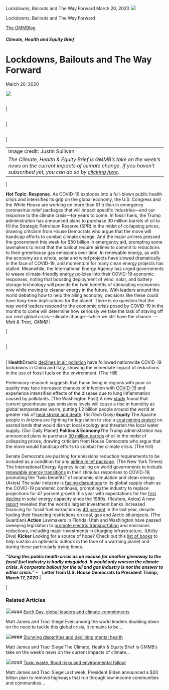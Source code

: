 



Lockdowns, Bailouts and The Way Forward
March 20, 2020
![](data:image/gif;base64,R0lGODlhAQABAAAAACH5BAEKAAEALAAAAAABAAEAAAICTAEAOw==)![](https://www.gmmb.com/wp-content/uploads/2020/11/03.20.jpg)



Lockdowns, Bailouts and The Way Forward





 [The GMMBlog](/blog/)



##### Climate, Health and Equity Brief

 Lockdowns, Bailouts and The Way Forward
=======================================


March 20, 2020



![](data:image/gif;base64,R0lGODlhAQABAAAAACH5BAEKAAEALAAAAAABAAEAAAICTAEAOw==)![](https://www.gmmb.com/wp-content/uploads/2020/11/03.20-552x501.jpg) 




|  |  |  |  |
| --- | --- | --- | --- |
| 

|  |  |  |
| --- | --- | --- |
| 

|  |  |
| --- | --- |
| 

|  |
| --- |
| Image credit: Justin Sullivan
*The Climate, Health & Equity Brief is GMMB’s take on the week’s news on the current impacts of climate change. If you haven’t subscribed yet, you can do so by [clicking here](https://mailchimp.us4.list-manage.com/subscribe?u=f2f8c4bdabe1a2a83f914e813&id=4a13a601e2).* |

 |

**Hot Topic: Response.** As COVID-19 explodes into a full-blown public health crisis and intensifies its grip on the global economy, the U.S. Congress and the White House are working on more than $1 trillion in emergency coronavirus relief packages that will impact specific industries—and our response to the climate crisis—for years to come.
In fossil fuels, the Trump administration has announced plans to purchase 30 million barrels of oil to fill the Strategic Petroleum Reserve (SPR) in the midst of collapsing prices, drawing criticism from House Democrats who argue that the move will handicap efforts to combat climate change. And the major airlines pressed the government this week for $50 billion in emergency aid, prompting some lawmakers to insist that the bailout require airlines to commit to reductions to their greenhouse gas emissions over time.
In renewable energy, as with the economy as a whole, solar and wind projects have slowed dramatically in the face of COVID-19, and momentum for many clean energy projects has stalled. Meanwhile, the International Energy Agency has urged governments to weave climate-friendly energy policies into their COVID-19 economic responses, noting that boosting deployment of wind, solar, and battery storage technology will provide the twin benefits of stimulating economies now while moving to cleaner energy in the future.
With leaders around the world debating how to help the ailing economy, decisions like these could have long-term implications for the planet. There is no question that the way world leaders respond to the economic crisis posed by COVID-19 in the months to come will determine how seriously we take the task of staving off our next global crisis—climate change—while we still have the chance.
—*Matt & Traci, GMMB* |

 |




|  |  |
| --- | --- |
| 

|  |
| --- |
| 
**Health**Drastic [declines in air pollution](https://urldefense.proofpoint.com/v2/url?u=https-3A__mailchimp.us4.list-2Dmanage.com_track_click-3Fu-3Df2f8c4bdabe1a2a83f914e813-26id-3D5f03a62420-26e-3D0999b60087&d=DwMFaQ&c=9wxE0DgWbPxd1HCzjwN8Eaww1--ViDajIU4RXCxgSXE&r=teOBNJBFjd9WbGX18uv-G0-GiB28R_DvSCYWpADP3wU&m=B37-9ws6pApieyXACARgS8FM7jWrgOxEFrjjzIeHyY0&s=CDP0x7n7VT7zvwQFH6Od8gttuzCa4n5oLI3pyo8umBU&e=) have followed nationwide COVID-19 lockdowns in China and Italy, showing the immediate impact of reductions in the use of fossil fuels on the environment. (The Hill)

Preliminary research suggests that those living in regions with poor air quality may face increased chances of infection with [COVID-19](https://urldefense.proofpoint.com/v2/url?u=https-3A__mailchimp.us4.list-2Dmanage.com_track_click-3Fu-3Df2f8c4bdabe1a2a83f914e813-26id-3D60be3e7c89-26e-3D0999b60087&d=DwMFaQ&c=9wxE0DgWbPxd1HCzjwN8Eaww1--ViDajIU4RXCxgSXE&r=teOBNJBFjd9WbGX18uv-G0-GiB28R_DvSCYWpADP3wU&m=B37-9ws6pApieyXACARgS8FM7jWrgOxEFrjjzIeHyY0&s=2kO8kCBP2tFbKHlU7nELkwPzXO4gXixiy7_Ri6PPv1M&e=) and experience intensified effects of the disease due to lung inflammation caused by pollutants. (The Washington Post)
A new [study](https://urldefense.proofpoint.com/v2/url?u=https-3A__mailchimp.us4.list-2Dmanage.com_track_click-3Fu-3Df2f8c4bdabe1a2a83f914e813-26id-3D1f3d38e9a3-26e-3D0999b60087&d=DwMFaQ&c=9wxE0DgWbPxd1HCzjwN8Eaww1--ViDajIU4RXCxgSXE&r=teOBNJBFjd9WbGX18uv-G0-GiB28R_DvSCYWpADP3wU&m=B37-9ws6pApieyXACARgS8FM7jWrgOxEFrjjzIeHyY0&s=_r1Ab_C375Fc8yatG0dFYoIPPNFjBD28DOZYc1GGplQ&e=) found that current greenhouse gas emissions levels will cause a rise in humidity as global temperatures warm, putting 1.2 billion people around the world at greater risk of [heat stroke and death](https://urldefense.proofpoint.com/v2/url?u=https-3A__mailchimp.us4.list-2Dmanage.com_track_click-3Fu-3Df2f8c4bdabe1a2a83f914e813-26id-3D69bc436d4e-26e-3D0999b60087&d=DwMFaQ&c=9wxE0DgWbPxd1HCzjwN8Eaww1--ViDajIU4RXCxgSXE&r=teOBNJBFjd9WbGX18uv-G0-GiB28R_DvSCYWpADP3wU&m=B37-9ws6pApieyXACARgS8FM7jWrgOxEFrjjzIeHyY0&s=hX-XI1PfjpJCYBINV1pH5ntSHU4t2-FJCSae5NpTARY&e=). (SciTech Daily)
**Equity**
The Apache people in Arizona are fighting for legislation to stop a [coal mining project](https://urldefense.proofpoint.com/v2/url?u=https-3A__mailchimp.us4.list-2Dmanage.com_track_click-3Fu-3Df2f8c4bdabe1a2a83f914e813-26id-3Db53cc7a15f-26e-3D0999b60087&d=DwMFaQ&c=9wxE0DgWbPxd1HCzjwN8Eaww1--ViDajIU4RXCxgSXE&r=teOBNJBFjd9WbGX18uv-G0-GiB28R_DvSCYWpADP3wU&m=B37-9ws6pApieyXACARgS8FM7jWrgOxEFrjjzIeHyY0&s=a1Mn0KZYPpbP3GY7BJPSEwqUgziqdCBHPY1CKdGT8Ic&e=) on sacred lands that would disrupt local ecology and threaten the local water supply. (Our Daily Planet)
**Politics & Economy**The Trump administration has announced plans to purchase [30 million barrels](https://urldefense.proofpoint.com/v2/url?u=https-3A__mailchimp.us4.list-2Dmanage.com_track_click-3Fu-3Df2f8c4bdabe1a2a83f914e813-26id-3D355a24d6f2-26e-3D0999b60087&d=DwMFaQ&c=9wxE0DgWbPxd1HCzjwN8Eaww1--ViDajIU4RXCxgSXE&r=teOBNJBFjd9WbGX18uv-G0-GiB28R_DvSCYWpADP3wU&m=B37-9ws6pApieyXACARgS8FM7jWrgOxEFrjjzIeHyY0&s=AcNgu0Odd08mmTY2d3w08iccJNX7zmJwzunrM9CAytA&e=) of oil in the midst of collapsing prices, drawing criticism from House Democrats who argue that the move would handicap efforts to combat the climate crisis. (The Hill)


Senate Democrats are pushing for emissions reduction requirements to be included as a condition for any [airline relief package](https://urldefense.proofpoint.com/v2/url?u=https-3A__mailchimp.us4.list-2Dmanage.com_track_click-3Fu-3Df2f8c4bdabe1a2a83f914e813-26id-3Dd48af8bd5b-26e-3D0999b60087&d=DwMFaQ&c=9wxE0DgWbPxd1HCzjwN8Eaww1--ViDajIU4RXCxgSXE&r=teOBNJBFjd9WbGX18uv-G0-GiB28R_DvSCYWpADP3wU&m=B37-9ws6pApieyXACARgS8FM7jWrgOxEFrjjzIeHyY0&s=qRFd_0BFXEDNthp5tlSq1njD8QN6wY8L92zzVIJVILM&e=). (The New York Times)
The International Energy Agency is calling on world governments to include [renewable energy transitions](https://urldefense.proofpoint.com/v2/url?u=https-3A__mailchimp.us4.list-2Dmanage.com_track_click-3Fu-3Df2f8c4bdabe1a2a83f914e813-26id-3Dc177d37060-26e-3D0999b60087&d=DwMFaQ&c=9wxE0DgWbPxd1HCzjwN8Eaww1--ViDajIU4RXCxgSXE&r=teOBNJBFjd9WbGX18uv-G0-GiB28R_DvSCYWpADP3wU&m=B37-9ws6pApieyXACARgS8FM7jWrgOxEFrjjzIeHyY0&s=ZfjrotWsahmEQ8g-o3zzP3lg5FqHqjvXZbx5Eb2BmIo&e=) in their stimulus responses to COVID-19, promoting the “twin benefits” of economic stimulation and clean energy. (Axios)
The solar industry is [facing disruptions](https://urldefense.proofpoint.com/v2/url?u=https-3A__mailchimp.us4.list-2Dmanage.com_track_click-3Fu-3Df2f8c4bdabe1a2a83f914e813-26id-3D727eace653-26e-3D0999b60087&d=DwMFaQ&c=9wxE0DgWbPxd1HCzjwN8Eaww1--ViDajIU4RXCxgSXE&r=teOBNJBFjd9WbGX18uv-G0-GiB28R_DvSCYWpADP3wU&m=B37-9ws6pApieyXACARgS8FM7jWrgOxEFrjjzIeHyY0&s=NrCcmACAbfTD6NqRfxHlp3OLQWCYh7R55wiHW6iFKS0&e=) to its global supply chain as the COVID-19 pandemic continues, prompting the industry to replace projections for 47 percent growth this year with expectations for the [first decline](https://urldefense.proofpoint.com/v2/url?u=https-3A__mailchimp.us4.list-2Dmanage.com_track_click-3Fu-3Df2f8c4bdabe1a2a83f914e813-26id-3D217fc50c34-26e-3D0999b60087&d=DwMFaQ&c=9wxE0DgWbPxd1HCzjwN8Eaww1--ViDajIU4RXCxgSXE&r=teOBNJBFjd9WbGX18uv-G0-GiB28R_DvSCYWpADP3wU&m=B37-9ws6pApieyXACARgS8FM7jWrgOxEFrjjzIeHyY0&s=eSZM7vGZcbCEGo5dmRNdcINN923dDgEbc4A1IVC9O6g&e=) in solar energy capacity since the 1980s. (Reuters, Axios)
A new [report](https://urldefense.proofpoint.com/v2/url?u=https-3A__mailchimp.us4.list-2Dmanage.com_track_click-3Fu-3Df2f8c4bdabe1a2a83f914e813-26id-3D1e422ee570-26e-3D0999b60087&d=DwMFaQ&c=9wxE0DgWbPxd1HCzjwN8Eaww1--ViDajIU4RXCxgSXE&r=teOBNJBFjd9WbGX18uv-G0-GiB28R_DvSCYWpADP3wU&m=B37-9ws6pApieyXACARgS8FM7jWrgOxEFrjjzIeHyY0&s=qn7jzWG4oYTSa94K4VGfl9mFPEenqwxCdD1vJ7rl8II&e=) revealed that the world’s largest investment banks increased financing for fossil fuel extraction by [40 percent](https://urldefense.proofpoint.com/v2/url?u=https-3A__mailchimp.us4.list-2Dmanage.com_track_click-3Fu-3Df2f8c4bdabe1a2a83f914e813-26id-3Dee51daf162-26e-3D0999b60087&d=DwMFaQ&c=9wxE0DgWbPxd1HCzjwN8Eaww1--ViDajIU4RXCxgSXE&r=teOBNJBFjd9WbGX18uv-G0-GiB28R_DvSCYWpADP3wU&m=B37-9ws6pApieyXACARgS8FM7jWrgOxEFrjjzIeHyY0&s=_GN6vFpUyMWLL9SMtQv5A8G4Tw_cyR_M-0u5dYtQPjk&e=) in the last year, despite touting their financing restrictions on coal, gas and Arctic oil projects. (The Guardian)
**Action**
Lawmakers in Florida, Utah and Washington have passed sweeping legislation to [promote electric transportation](https://urldefense.proofpoint.com/v2/url?u=https-3A__mailchimp.us4.list-2Dmanage.com_track_click-3Fu-3Df2f8c4bdabe1a2a83f914e813-26id-3D57354ef28d-26e-3D0999b60087&d=DwMFaQ&c=9wxE0DgWbPxd1HCzjwN8Eaww1--ViDajIU4RXCxgSXE&r=teOBNJBFjd9WbGX18uv-G0-GiB28R_DvSCYWpADP3wU&m=B37-9ws6pApieyXACARgS8FM7jWrgOxEFrjjzIeHyY0&s=-OUNhv_DDFudwV3YPCmMalmKSnoz9E6z0Kjw10aHPL0&e=) and emissions reductions, including major investments in charging infrastructure. (Utility Dive)
**Kicker**
Looking for a source of hope? Check out this [list of books](https://urldefense.proofpoint.com/v2/url?u=https-3A__mailchimp.us4.list-2Dmanage.com_track_click-3Fu-3Df2f8c4bdabe1a2a83f914e813-26id-3Ddcd82c90f8-26e-3D0999b60087&d=DwMFaQ&c=9wxE0DgWbPxd1HCzjwN8Eaww1--ViDajIU4RXCxgSXE&r=teOBNJBFjd9WbGX18uv-G0-GiB28R_DvSCYWpADP3wU&m=B37-9ws6pApieyXACARgS8FM7jWrgOxEFrjjzIeHyY0&s=yS2P6BYrYvvXGAXY0SVM38eimq56smmjUkroTteairI&e=) to help sustain an optimistic outlook in the face of a warming planet and during these particularly trying times.




***“Using this public health crisis as an excuse for another giveaway to the fossil fuel industry is badly misguided. It would only worsen the climate crisis. A corporate bailout for the oil and gas industry is not the answer to either crisis.”***
**–    Letter from U.S. House Democrats to President Trump, March 17, 2020**
 |

 |









### Related Articles

![](data:image/gif;base64,R0lGODlhAQABAAAAACH5BAEKAAEALAAAAAABAAEAAAICTAEAOw==)![](https://www.gmmb.com/wp-content/uploads/2021/04/b5197d82-9fb4-4c84-a8d9-e468348c4c67-380x200.jpg)#### [Earth Day, global leaders and climate commitments](https://www.gmmb.com/news/earth-day-global-leaders-and-climate-commitments/)

Matt James and Traci SiegelEven among the world leaders doubling down on the need to tackle this global crisis, it remains to be…

![](data:image/gif;base64,R0lGODlhAQABAAAAACH5BAEKAAEALAAAAAABAAEAAAICTAEAOw==)![](https://www.gmmb.com/wp-content/uploads/2021/04/4.16header-380x200.png)#### [Stunning disparities and declining mental health](https://www.gmmb.com/news/stunning-disparities-and-declining-mental-health/)

Matt James and Traci SiegelThe Climate, Health & Equity Brief is GMMB’s take on the week’s news on the current impacts of climate…

![](data:image/gif;base64,R0lGODlhAQABAAAAACH5BAEKAAEALAAAAAABAAEAAAICTAEAOw==)![](https://www.gmmb.com/wp-content/uploads/2021/04/Picture1-380x200.jpg)#### [Toxic waste, flood risks and environmental fallout](https://www.gmmb.com/news/toxic-waste-flood-risks-and-environmental-fallout/)

Matt James and Traci SiegelLast week, President Biden announced a $20 billion plan to remove highways that run through low-income communities and communities…




